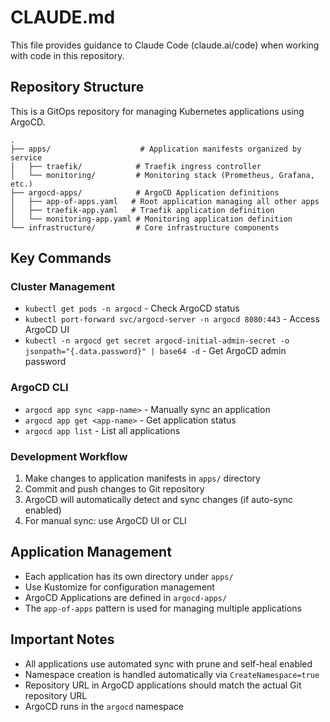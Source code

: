 # CLAUDE.md

This file provides guidance to Claude Code (claude.ai/code) when working with code in this repository.

## Repository Structure

This is a GitOps repository for managing Kubernetes applications using ArgoCD.

```
.
├── apps/                    # Application manifests organized by service
│   ├── traefik/            # Traefik ingress controller
│   └── monitoring/         # Monitoring stack (Prometheus, Grafana, etc.)
├── argocd-apps/            # ArgoCD Application definitions
│   ├── app-of-apps.yaml   # Root application managing all other apps
│   ├── traefik-app.yaml   # Traefik application definition
│   └── monitoring-app.yaml # Monitoring application definition
└── infrastructure/         # Core infrastructure components
```

## Key Commands

### Cluster Management
- `kubectl get pods -n argocd` - Check ArgoCD status
- `kubectl port-forward svc/argocd-server -n argocd 8080:443` - Access ArgoCD UI
- `kubectl -n argocd get secret argocd-initial-admin-secret -o jsonpath="{.data.password}" | base64 -d` - Get ArgoCD admin password

### ArgoCD CLI
- `argocd app sync <app-name>` - Manually sync an application
- `argocd app get <app-name>` - Get application status
- `argocd app list` - List all applications

### Development Workflow
1. Make changes to application manifests in `apps/` directory
2. Commit and push changes to Git repository
3. ArgoCD will automatically detect and sync changes (if auto-sync enabled)
4. For manual sync: use ArgoCD UI or CLI

## Application Management

- Each application has its own directory under `apps/`
- Use Kustomize for configuration management
- ArgoCD Applications are defined in `argocd-apps/`
- The `app-of-apps` pattern is used for managing multiple applications

## Important Notes

- All applications use automated sync with prune and self-heal enabled
- Namespace creation is handled automatically via `CreateNamespace=true`
- Repository URL in ArgoCD applications should match the actual Git repository URL
- ArgoCD runs in the `argocd` namespace